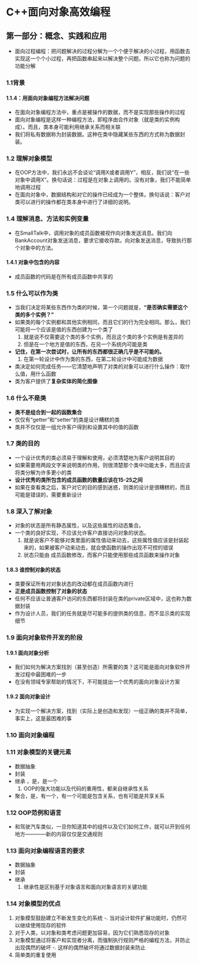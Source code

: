 # C++面向对象高效编程
## 第一部分：概念、实践和应用
- 面向过程编程：把问题解决的过程分解为一个个便于解决的小过程，用函数去实现这一个个小过程，再把函数串起来以解决整个问题。所以它也称为问题的功能分解
### 1.1背景
#### 1.1.4：用面向对象编程方法解决问题
- 在面向对象编程方法中，重点是被操作的数据，而不是实现那些操作的过程
- 面向对象编程是这样一种编程方法，即程序由合作对象（就是类的实例构成）。而且，类本身可能利用继承关系而相关联
- 我们将私有数据称为封装数据。这种在类中隐藏某些东西的方式称为数据封装。
### 1.2 理解对象模型
- 在OOP方法中，我们永远不会谈论“调用X或者调用Y”，相反，我们说“在一些对象中调用X”。换句话说：过程是在对象上调用的。没有对象，我们不能简单地调用过程
- 在面向对象中，数据结构和对它的操作已经成为一个整体。换句话说：客户对类可以进行的操作都在类本身中进行了详细的说明。
### 1.4 理解消息、方法和实例变量
- 在SmallTalk中，调用对象的成员函数被视作向对象发送消息。我们向BankAccount对象发送消息，要求它接收存款。向对象发送消息，导致执行那个对象中的方法。
#### 1.4.1 对象中包含的内容
- 成员函数的代码是在所有成员函数中共享的
### 1.5 什么可以作为类
- 当我们决定将某些东西作为类的时候，第一个问题就是，**“是否确实需要这个类的多个实例？”**
- 如果类的每个实例都和其他实例相同，而且它们的行为完全相同。那么，我们可能将一个应该是值的东西创建为一个类了
  1. 就是说不仅需要这个类的多个实例，而且这个类的多个实例是有差异的
  2. 但是在一个地方是值的东西，在另一个系统内可能是类
- **记住，在第一次尝试时，让所有的东西都很正确几乎是不可能的。**
  1. 在第一轮设计中作为类的东西，在第二轮设计中可能成为数据
- 类决定如何完成任务——它清楚地声明了对类的对象可以进行什么操作：取什么值，用什么函数
- 类为客户提供了**复杂实体的简化图像**
### 1.6 什么不是类
- **类不是组合到一起的函数集合**
- 仅仅有“getter”和“setter”的类是设计糟糕的类
- 类并不仅仅是一组允许客户得到和设置其中的值的函数
### 1.7 类的目的
- 一个设计优秀的类必须易于理解和使用，必须清楚地为客户说明其目的
- 如果需要用两段文字来说明类的作用，则很清楚那个类中功能太多，而且应该将类分解为许多更小的类
- **设计优秀的类所包含的成员函数的数量应该在15-25之间**
- 如果在查看类之后，客户对它的目的感到迷惑，则类的设计是很糟糕的，而且可能是错误的，需要重新设计
### 1.8 深入了解对象
- 对象的状态是所有静态属性，以及这些属性的动态集合。
- 一个类的良好实现，不应该允许客户直接访问对象的状态。
  1. 就是说客户不能够对类里面的属性值动来动去，这些属性值应该是封装起来的，如果被客户动来动去，就会使函数的操作出现不可控的错误
  2. 状态只能由 成员函数修改，而客户只能使用那些成员函数来操作对象
#### 1.8.3 谁控制对象的状态
- 类要保证所有对对象状态的改动都在成员函数内进行
- **正是成员函数控制了对象的状态**
- 任何不应该让普通客户访问的东西都将封装在类的private区域中，这也称为数据封装
- 作为设计人员，我们的任务就是尽可能多的提供类的信息，而不显示类的实现细节
### 1.9 面向对象软件开发的阶段
#### 1.9.1 面向对象分析
- 我们如何为解决方案找到（甚至创造）所需要的类？这可能是面向对象软件开发过程中最困难的一步
- 在没有领域专家帮助的情况下，不可能提出一个优秀的面向对象设计方案
#### 1.9.2 面向对象设计
- 为实现一个解决方案，找到（实际上是创造和发现）一组正确的类并不简单，事实上，这是最困难的事
### 1.10 面向对象编程
### 1.11 对象模型的关键元素
- 数据抽象
- 封装
- 继承 ，是，是一个
  1. OOP的强大功能以及代码的重用性，都来自继承性关系
- 聚合，是，有一个，有一个可能是包含关系，也有可能是共享关系
### 1.12 OOP范例和语言
- 和驾驶汽车类似，一旦你知道其中的组件以及它们如何工作，就可以开到任何地方————新的内容仅仅是交通规则
### 1.13 面向对象编程语言的要求
- 数据抽象
- 封装
- 继承
  1. 继承性是区别基于对象语言和面向对象语言的关键功能
### 1.14 对象模型的优点
1. 对象模型鼓励建立不断发生变化的系统
  -. 当对设计软件扩展功能时，仍然可以继续使用现存的软件
2. 对于人类，以对象和类考虑问题更加容易，因为它们熟悉现存的对象
3. 对象模型通过将客户和实现者分离，而强制执行规则严格的编程方法，并防止出现偶然的破坏
  -. 这样的偶然破坏将通过数据封装来防止
4. 简单类的重复使用
